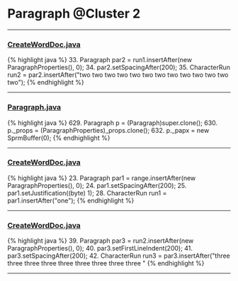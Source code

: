 # Paragraph @Cluster 2

***

### [CreateWordDoc.java](https://searchcode.com/codesearch/view/111543829/)
{% highlight java %}
33. Paragraph par2 = run1.insertAfter(new ParagraphProperties(), 0);
34. par2.setSpacingAfter(200);
35. CharacterRun run2 = par2.insertAfter("two two two two two two two two two two two two two");
{% endhighlight %}

***

### [Paragraph.java](https://searchcode.com/codesearch/view/97384407/)
{% highlight java %}
629. Paragraph p = (Paragraph)super.clone();
630. p._props = (ParagraphProperties)_props.clone();
632. p._papx = new SprmBuffer(0);
{% endhighlight %}

***

### [CreateWordDoc.java](https://searchcode.com/codesearch/view/111543829/)
{% highlight java %}
23. Paragraph par1 = range.insertAfter(new ParagraphProperties(), 0);
24. par1.setSpacingAfter(200);
25. par1.setJustification((byte) 1);
28. CharacterRun run1 = par1.insertAfter("one");
{% endhighlight %}

***

### [CreateWordDoc.java](https://searchcode.com/codesearch/view/111543829/)
{% highlight java %}
39. Paragraph par3 = run2.insertAfter(new ParagraphProperties(), 0);
40. par3.setFirstLineIndent(200);
41. par3.setSpacingAfter(200);
42. CharacterRun run3 = par3.insertAfter("three three three three three three three three three "
{% endhighlight %}

***

